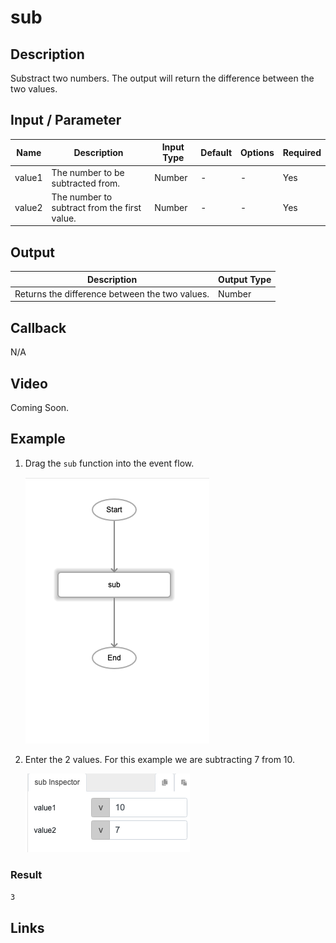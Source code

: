﻿# sub

## Description

Substract two numbers. The output will return the difference between the two values.

## Input / Parameter

| Name | Description | Input Type | Default | Options | Required |
| ------ | ------ | ------ | ------ | ------ | ------ |
| value1 | The number to be subtracted from. | Number | - | - | Yes |
| value2 | The number to subtract from the first value. | Number | - | - | Yes |

## Output

| Description | Output Type |
| ------ | ------ |
| Returns the difference between the two values. | Number |

## Callback

N/A

## Video

Coming Soon.

<!-- Format: [![Video]({image-path}?raw=true)]({url-link}) -->

## Example

1. Drag the `sub` function into the event flow.

    ![](./sub-step-1.png)

2. Enter the 2 values. For this example we are subtracting 7 from 10.

    ![](./sub-step-2.png)

### Result

```3```

<!-- Explain the output.

Format: ![]({image-path}?raw=true) -->

## Links